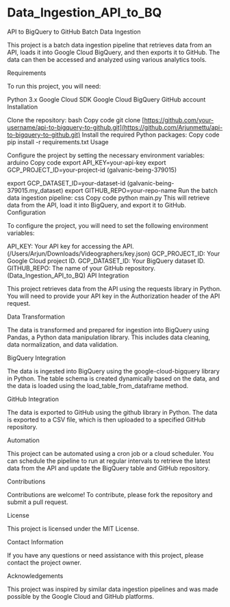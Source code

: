 # Data_Ingestion_API_to_BQ

API to BigQuery to GitHub Batch Data Ingestion

This project is a batch data ingestion pipeline that retrieves data from an API, loads it into Google Cloud BigQuery, and then exports it to GitHub. The data can then be accessed and analyzed using various analytics tools.

Requirements

To run this project, you will need:

Python 3.x
Google Cloud SDK
Google Cloud BigQuery
GitHub account
Installation

Clone the repository:
bash
Copy code
git clone [https://github.com/your-username/api-to-bigquery-to-github.git](https://github.com/Arjunmettu/api-to-bigquery-to-github.git)
Install the required Python packages:
Copy code
pip install -r requirements.txt
Usage

Configure the project by setting the necessary environment variables:
arduino
Copy code
export API_KEY=your-api-key
export GCP_PROJECT_ID=your-project-id (galvanic-being-379015)

export GCP_DATASET_ID=your-dataset-id (galvanic-being-379015.my_dataset)
export GITHUB_REPO=your-repo-name
Run the batch data ingestion pipeline:
css
Copy code
python main.py
This will retrieve data from the API, load it into BigQuery, and export it to GitHub.
Configuration

To configure the project, you will need to set the following environment variables:

API_KEY: Your API key for accessing the API.(/Users/Arjun/Downloads/Videographers/key.json)
GCP_PROJECT_ID: Your Google Cloud project ID.
GCP_DATASET_ID: Your BigQuery dataset ID.
GITHUB_REPO: The name of your GitHub repository.(Data_Ingestion_API_to_BQ)
API Integration

This project retrieves data from the API using the requests library in Python. You will need to provide your API key in the Authorization header of the API request.

Data Transformation

The data is transformed and prepared for ingestion into BigQuery using Pandas, a Python data manipulation library. This includes data cleaning, data normalization, and data validation.

BigQuery Integration

The data is ingested into BigQuery using the google-cloud-bigquery library in Python. The table schema is created dynamically based on the data, and the data is loaded using the load_table_from_dataframe method.

GitHub Integration

The data is exported to GitHub using the github library in Python. The data is exported to a CSV file, which is then uploaded to a specified GitHub repository.

Automation

This project can be automated using a cron job or a cloud scheduler. You can schedule the pipeline to run at regular intervals to retrieve the latest data from the API and update the BigQuery table and GitHub repository.

Contributions

Contributions are welcome! To contribute, please fork the repository and submit a pull request.

License

This project is licensed under the MIT License.

Contact Information

If you have any questions or need assistance with this project, please contact the project owner.

Acknowledgements

This project was inspired by similar data ingestion pipelines and was made possible by the Google Cloud and GitHub platforms.


